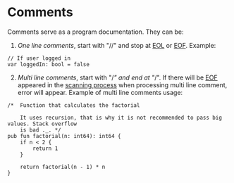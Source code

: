 # Comments
Comments serve as a program documentation. They can be:
1. *One line comments*, start with "//" and stop at [EOL](../terminology_used.md#eol) or [EOF](../terminology_used.md#eof). Example:
```tiny
// If user logged in
var loggedIn: bool = false
```
2. *Multi line comments*, start with "/*" and end at "*/". If there will be [EOF](../terminology_used.md#eof) appeared in the [scanning process](../terminology_used.md#lexer) when processing multi line comment, error will appear. Example of multi line comments usage:
```tiny
/*  Function that calculates the factorial

    It uses recursion, that is why it is not recommended to pass big values. Stack overflow
    is bad ._. */
pub fun factorial(n: int64): int64 {
    if n < 2 {
        return 1
    }
    
    return factorial(n - 1) * n
}
```